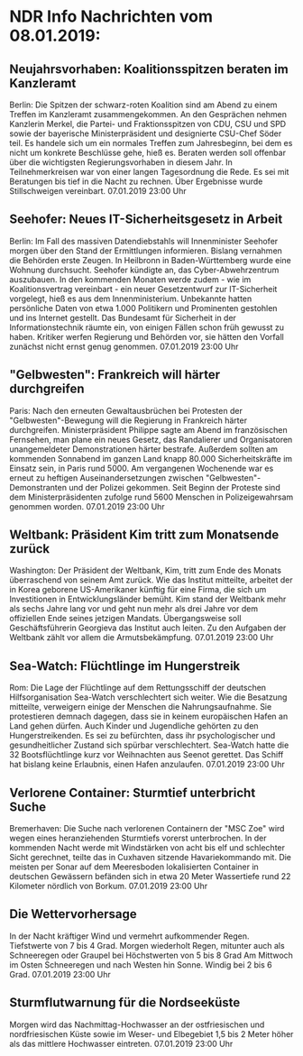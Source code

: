 # NDR Info Nachrichten vom 08.01.2019:


## Neujahrsvorhaben: Koalitionsspitzen beraten im Kanzleramt
Berlin: Die Spitzen der schwarz-roten Koalition sind am Abend zu einem Treffen im Kanzleramt zusammengekommen. An den Gesprächen nehmen Kanzlerin Merkel, die Partei- und Fraktionsspitzen von CDU, CSU und SPD sowie der bayerische Ministerpräsident und designierte CSU-Chef Söder teil. Es handele sich um ein normales Treffen zum Jahresbeginn, bei dem es nicht um konkrete Beschlüsse gehe, hieß es. Beraten werden soll offenbar über die wichtigsten Regierungsvorhaben in diesem Jahr. In Teilnehmerkreisen war von einer langen Tagesordnung die Rede. Es sei mit Beratungen bis tief in die Nacht zu rechnen. Über Ergebnisse wurde Stillschweigen vereinbart. 07.01.2019 23:00 Uhr 

## Seehofer: Neues IT-Sicherheitsgesetz in Arbeit
Berlin: Im Fall des massiven Datendiebstahls will Innenminister Seehofer morgen über den Stand der Ermittlungen informieren. Bislang vernahmen die Behörden erste Zeugen. In Heilbronn in Baden-Württemberg wurde eine Wohnung durchsucht. Seehofer kündigte an, das Cyber-Abwehrzentrum auszubauen. In den kommenden Monaten werde zudem - wie im Koalitionsvertrag vereinbart - ein neuer Gesetzentwurf zur IT-Sicherheit vorgelegt, hieß es aus dem Innenministerium. Unbekannte hatten persönliche Daten von etwa 1.000 Politikern und Prominenten gestohlen und ins Internet gestellt. Das Bundesamt für Sicherheit in der Informationstechnik räumte ein, von einigen Fällen schon früh gewusst zu haben. Kritiker werfen Regierung und Behörden vor, sie hätten den Vorfall zunächst nicht ernst genug genommen. 07.01.2019 23:00 Uhr 

## "Gelbwesten": Frankreich will härter durchgreifen
Paris: Nach den erneuten Gewaltausbrüchen bei Protesten der "Gelbwesten"-Bewegung will die Regierung in Frankreich härter durchgreifen. Ministerpräsident Philippe sagte am Abend im französischen Fernsehen, man plane ein neues Gesetz, das Randalierer und Organisatoren unangemeldeter Demonstrationen härter bestrafe. Außerdem sollten am kommenden Sonnabend im ganzen Land knapp 80.000 Sicherheitskräfte im Einsatz sein, in Paris rund 5000. Am vergangenen Wochenende war es erneut zu heftigen Auseinandersetzungen zwischen "Gelbwesten"-Demonstranten und der Polizei gekommen. Seit Beginn der Proteste sind dem Ministerpräsidenten zufolge rund 5600 Menschen in Polizeigewahrsam genommen worden. 07.01.2019 23:00 Uhr 

## Weltbank: Präsident Kim tritt zum Monatsende zurück
Washington: Der Präsident der Weltbank, Kim, tritt zum Ende des Monats überraschend von seinem Amt zurück. Wie das Institut mitteilte, arbeitet der in Korea geborene US-Amerikaner künftig für eine Firma, die sich um Investitionen in Entwicklungsländer bemüht. Kim stand der Weltbank mehr als sechs Jahre lang vor und geht nun mehr als drei Jahre vor dem offiziellen Ende seines jetzigen Mandats. Übergangsweise soll Geschäftsführerin Georgieva das Institut auch leiten. Zu den Aufgaben der Weltbank zählt vor allem die Armutsbekämpfung. 07.01.2019 23:00 Uhr 

## Sea-Watch: Flüchtlinge im Hungerstreik
Rom: Die Lage der Flüchtlinge auf dem Rettungsschiff der deutschen Hilfsorganisation Sea-Watch verschlechtert sich weiter. Wie die Besatzung mitteilte, verweigern einige der Menschen die Nahrungsaufnahme. Sie protestieren demnach dagegen, dass sie in keinem europäischen Hafen an Land gehen dürfen. Auch Kinder und Jugendliche gehörten zu den Hungerstreikenden. Es sei zu befürchten, dass ihr psychologischer und gesundheitlicher Zustand sich spürbar verschlechtert. Sea-Watch hatte die 32 Bootsflüchtlinge kurz vor Weihnachten aus Seenot gerettet. Das Schiff hat bislang keine Erlaubnis, einen Hafen anzulaufen. 07.01.2019 23:00 Uhr 

## Verlorene Container: Sturmtief unterbricht  Suche
Bremerhaven: 		Die Suche nach verlorenen Containern der "MSC Zoe" wird wegen eines heranziehenden Sturmtiefs vorerst unterbrochen. In der kommenden Nacht werde mit Windstärken von acht bis elf und schlechter Sicht gerechnet, teilte das in Cuxhaven sitzende Havariekommando mit. Die meisten per Sonar auf dem Meeresboden lokalisierten Container in deutschen Gewässern befänden sich in etwa 20 Meter Wassertiefe rund 22 Kilometer nördlich von Borkum. 07.01.2019 23:00 Uhr 

## Die Wettervorhersage
In der Nacht kräftiger Wind und vermehrt aufkommender Regen. Tiefstwerte von 7 bis 4 Grad. Morgen wiederholt Regen, mitunter auch als Schneeregen oder Graupel bei Höchstwerten von 5 bis 8 Grad Am Mittwoch im Osten Schneeregen und nach Westen hin Sonne. Windig bei 2 bis 6 Grad. 07.01.2019 23:00 Uhr 

## Sturmflutwarnung für die Nordseeküste
Morgen wird das Nachmittag-Hochwasser an der ostfriesischen und nordfriesischen Küste sowie im Weser- und Elbegebiet 1,5 bis 2 Meter höher als das mittlere Hochwasser eintreten. 07.01.2019 23:00 Uhr 
